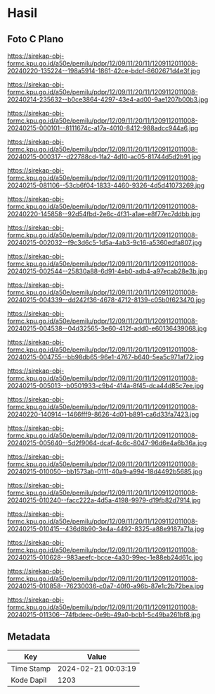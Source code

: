 # Hasil

## Foto C Plano

https://sirekap-obj-formc.kpu.go.id/a50e/pemilu/pdpr/12/09/11/20/11/1209112011008-20240220-135224--198a5914-1861-42ce-bdcf-8602671d4e3f.jpg

https://sirekap-obj-formc.kpu.go.id/a50e/pemilu/pdpr/12/09/11/20/11/1209112011008-20240214-235632--b0ce3864-4297-43e4-ad00-9ae1207b00b3.jpg

https://sirekap-obj-formc.kpu.go.id/a50e/pemilu/pdpr/12/09/11/20/11/1209112011008-20240215-000101--8111674c-a17a-4010-8412-988adcc944a6.jpg

https://sirekap-obj-formc.kpu.go.id/a50e/pemilu/pdpr/12/09/11/20/11/1209112011008-20240215-000317--d22788cd-1fa2-4d10-ac05-81744d5d2b91.jpg

https://sirekap-obj-formc.kpu.go.id/a50e/pemilu/pdpr/12/09/11/20/11/1209112011008-20240215-081106--53cb6f04-1833-4460-9326-4d5d41073269.jpg

https://sirekap-obj-formc.kpu.go.id/a50e/pemilu/pdpr/12/09/11/20/11/1209112011008-20240220-145858--92d54fbd-2e6c-4f31-a1ae-e8f77ec7ddbb.jpg

https://sirekap-obj-formc.kpu.go.id/a50e/pemilu/pdpr/12/09/11/20/11/1209112011008-20240215-002032--f9c3d6c5-1d5a-4ab3-9c16-a5360edfa807.jpg

https://sirekap-obj-formc.kpu.go.id/a50e/pemilu/pdpr/12/09/11/20/11/1209112011008-20240215-002544--25830a88-6d91-4eb0-adb4-a97ecab28e3b.jpg

https://sirekap-obj-formc.kpu.go.id/a50e/pemilu/pdpr/12/09/11/20/11/1209112011008-20240215-004339--dd242f36-4678-4712-8139-c05b0f623470.jpg

https://sirekap-obj-formc.kpu.go.id/a50e/pemilu/pdpr/12/09/11/20/11/1209112011008-20240215-004538--04d32565-3e60-412f-add0-e60136439068.jpg

https://sirekap-obj-formc.kpu.go.id/a50e/pemilu/pdpr/12/09/11/20/11/1209112011008-20240215-004755--bb98db65-96e1-4767-b640-5ea5c971af72.jpg

https://sirekap-obj-formc.kpu.go.id/a50e/pemilu/pdpr/12/09/11/20/11/1209112011008-20240215-005013--b0501933-c9b4-414a-8f45-dca44d85c7ee.jpg

https://sirekap-obj-formc.kpu.go.id/a50e/pemilu/pdpr/12/09/11/20/11/1209112011008-20240220-140914--1466fff9-8626-4d01-b891-ca6d33fa7423.jpg

https://sirekap-obj-formc.kpu.go.id/a50e/pemilu/pdpr/12/09/11/20/11/1209112011008-20240215-005640--5d2f9064-dcaf-4c6c-8047-96d6e4a6b36a.jpg

https://sirekap-obj-formc.kpu.go.id/a50e/pemilu/pdpr/12/09/11/20/11/1209112011008-20240215-010050--bb1573ab-0111-40a9-a994-18d4492b5685.jpg

https://sirekap-obj-formc.kpu.go.id/a50e/pemilu/pdpr/12/09/11/20/11/1209112011008-20240215-010240--facc222a-4d5a-4198-9979-d19fb82d7914.jpg

https://sirekap-obj-formc.kpu.go.id/a50e/pemilu/pdpr/12/09/11/20/11/1209112011008-20240215-010415--436d8b90-3e4a-4492-8325-a88e9187a71a.jpg

https://sirekap-obj-formc.kpu.go.id/a50e/pemilu/pdpr/12/09/11/20/11/1209112011008-20240215-010628--983aeefc-bcce-4a30-99ec-1e88eb24d61c.jpg

https://sirekap-obj-formc.kpu.go.id/a50e/pemilu/pdpr/12/09/11/20/11/1209112011008-20240215-010858--76230036-c0a7-40f0-a96b-87e1c2b72bea.jpg

https://sirekap-obj-formc.kpu.go.id/a50e/pemilu/pdpr/12/09/11/20/11/1209112011008-20240215-011306--74fbdeec-0e9b-49a0-bcb1-5c49ba261bf8.jpg


## Metadata

| Key        | Value               |
| ---------- | ------------------- |
| Time Stamp | 2024-02-21 00:03:19 |
| Kode Dapil | 1203                |



